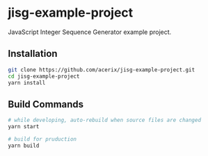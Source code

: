 # jisg-example-project
JavaScript Integer Sequence Generator example project.


## Installation

```bash
git clone https://github.com/acerix/jisg-example-project.git
cd jisg-example-project
yarn install
```


## Build Commands

```bash
# while developing, auto-rebuild when source files are changed
yarn start

# build for pruduction
yarn build
```
